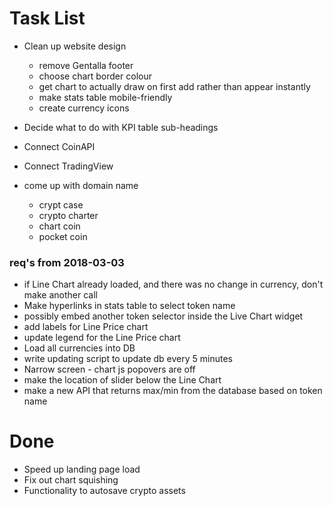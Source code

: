 # Task List

- Clean up website design
  - remove Gentalla footer
  - choose chart border colour
  - get chart to actually draw on first add rather than appear instantly
  - make stats table mobile-friendly
  - create currency icons
  
- Decide what to do with KPI table sub-headings
- Connect CoinAPI
- Connect TradingView
- come up with domain name
  - crypt case
  - crypto charter
  - chart coin
  - pocket coin

### req's from 2018-03-03
- if Line Chart already loaded, and there was no change in currency, don't make another call
- Make hyperlinks in stats table to select token name
- possibly embed another token selector inside the Live Chart widget 
- add labels for Line Price chart
- update legend for the Line Price chart
- Load all currencies into DB
- write updating script to update db every 5 minutes 
- Narrow screen - chart js popovers are off
- make the location of slider below the Line Chart
- make a new API that returns max/min from the database based on token name



# Done

- Speed up landing page load
- Fix out chart squishing
- Functionality to autosave crypto assets
